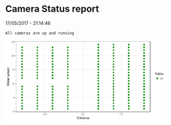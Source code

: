 Camera Status report
================
17/05/2017 - 21:14:46

    All cameras are up and running

![](camreport_files/figure-markdown_github/unnamed-chunk-2-1.png)
